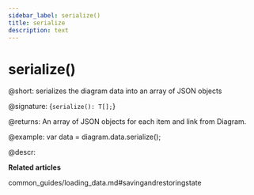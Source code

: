 ```yaml
---
sidebar_label: serialize()
title: serialize
description: text
---
```


# serialize()

@short: serializes the diagram data into an array of JSON objects

@signature: {`serialize(): T[];`}

@returns:
An array of JSON objects for each item and link from Diagram.

@example:
var data = diagram.data.serialize();

@descr:

**Related articles**

common_guides/loading_data.md#savingandrestoringstate
